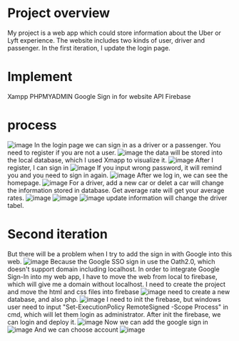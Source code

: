 # Project overview
My project is a web app which could store information about the Uber or Lyft experience. The website includes two kinds of user, driver and passenger. In the first iteration, I update the login page. 
# Implement
Xampp PHPMYADMIN
Google Sign in for website API
Firebase
# process
![image](https://github.com/zl6ct/Taxiproject/blob/master/images/index.png)
In the login page we can sign in as a driver or a passenger. You need to register if you are not a user. 
![image](https://github.com/zl6ct/Taxiproject/blob/master/images/register.png)
the data will be stored into the local database, which I used Xmapp to visualize it.
![image](https://github.com/zl6ct/Taxiproject/blob/master/images/database.png)
After I register, I can sign in
![image](https://github.com/zl6ct/Taxiproject/blob/master/images/login.png)
If you input wrong password, it will remind you and you need to sign in again.
![image](https://github.com/zl6ct/Taxiproject/blob/master/images/wrongpassword.png)
After we log in, we can see the homepage.
![image](https://github.com/zl6ct/Taxiproject/blob/master/images/homepage.png)
For a driver, add a new car or delet a car will change the information stored in database. Get average rate will get your average rates.
![image](https://github.com/zl6ct/Taxiproject/blob/master/images/carregister.png)
![image](https://github.com/zl6ct/Taxiproject/blob/master/images/delet.png)
![image](https://github.com/zl6ct/Taxiproject/blob/master/images/drivertable.png)
update information will change the driver tabel.

# Second iteration
But there will be a problem when I try to add the sign in with Google into this web.
![image](https://github.com/zl6ct/Taxiproject/blob/master/images/wrongurl.png)
Because the Google SSO sign in use the Oath2.0, which doesn't support domain including localhost. In order to integrate Google Sign-In into my web app, I have to move the web from local to firebase, which will give me a domain without localhost.
I need to create the project and move the html and css files into firebase
![image](https://github.com/zl6ct/Taxiproject/blob/master/images/firebasehomepage.png)
need to create a new database, and also php.
![image](https://github.com/zl6ct/Taxiproject/blob/master/images/code1.png)
I need to init the firebase, but windows user need to input "Set-ExecutionPolicy RemoteSigned -Scope Process" in cmd, which will let them login as administrator. After init the firebase, we can login and deploy it.
![image](https://github.com/zl6ct/Taxiproject/blob/master/images/code3.png)
Now we can add the google sign in 
![image](https://github.com/zl6ct/Taxiproject/blob/master/images/code4.png)
And we can choose account
![image](https://github.com/zl6ct/Taxiproject/blob/master/images/chooseaccount.png)



















